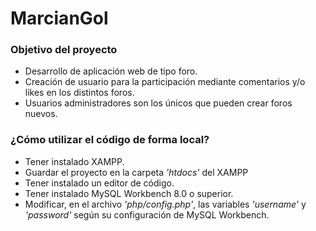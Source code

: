 # MarcianGol

### Objetivo del proyecto

* Desarrollo de aplicación web de tipo foro.
* Creación de usuario para la participación mediante comentarios y/o likes en los distintos foros.
* Usuarios administradores son los únicos que pueden crear foros nuevos.

### ¿Cómo utilizar el código de forma local?

* Tener instalado XAMPP.
* Guardar el proyecto en la carpeta *'htdocs'* del XAMPP
* Tener instalado un editor de código.
* Tener instalado MySQL Workbench 8.0 o superior.
* Modificar, en el archivo *'php/config.php'*, las variables *'username'* y *'password'* según su configuración de MySQL Workbench.
